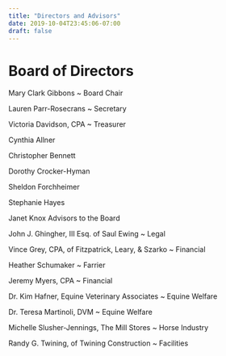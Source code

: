 ```yaml
---
title: "Directors and Advisors"
date: 2019-10-04T23:45:06-07:00
draft: false
---
```


# Board of Directors

Mary Clark Gibbons ~ Board Chair

Lauren Parr-Rosecrans ~ Secretary

Victoria Davidson, CPA ~ Treasurer

Cynthia Allner

Christopher Bennett

Dorothy Crocker-Hyman

Sheldon Forchheimer

Stephanie Hayes

Janet Knox
Advisors to the Board

John J. Ghingher, III Esq. of Saul Ewing ~ Legal

Vince Grey, CPA, of Fitzpatrick, Leary, & Szarko ~ Financial

Heather Schumaker ~ Farrier

Jeremy Myers, CPA ~ Financial

Dr. Kim Hafner, Equine Veterinary Associates ~ Equine Welfare

Dr. Teresa Martinoli, DVM ~ Equine Welfare

Michelle Slusher-Jennings, The Mill Stores ~ Horse Industry

Randy G. Twining, of Twining Construction ~ Facilities